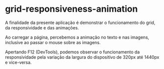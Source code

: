 # grid-responsiveness-animation

A finalidade da presente aplicação é demonstrar o funcionamento do grid, da responsividade e das animações.

Ao carregar a página, percebemos a animação no texto e nas imagens, inclusive ao passar o mouse sobre as imagens.

Apertando F12 (DevTools), podemos observar o funcionamento da responsividade pela variação da largura do dispositivo de 320px até 1440px e vice-versa. 
